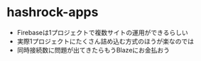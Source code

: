 # hashrock-apps

- Firebaseは1プロジェクトで複数サイトの運用ができるらしい
- 実際1プロジェクトにたくさん詰め込む方式のほうが楽なのでは
- 同時接続数に問題が出てきたらもうBlazeにお金払おう

